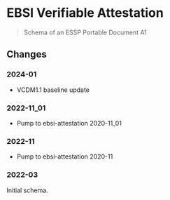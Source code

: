 # EBSI Verifiable Attestation

> Schema of an ESSP Portable Document A1

## Changes

### 2024-01

- VCDM1.1 baseline update

### 2022-11_01

- Pump to ebsi-attestation 2020-11_01

### 2022-11

- Pump to ebsi-attestation 2020-11

### 2022-03

Initial schema.
